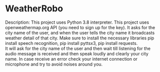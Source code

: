 # WeatherRobo
Description:
This project uses Python 3.8 interpreter. This project uses openweathermap.org API (you need to sign up for the key). It asks for the city name of the user, and when the user tells the city name it broadcasts weather detail of that city.
Make sure to install the necessary libraries pip install speech recognition, pip install pyttsx3, pip install requests.  
It will ask for the city name of the user and then wait till listening for the audio message is received and then speak loudly and clearly your city name. In case receive an error check your internet connection or microphone and try to avoid noises around you.
